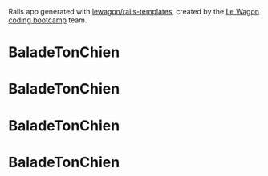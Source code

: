 Rails app generated with [lewagon/rails-templates](https://github.com/lewagon/rails-templates), created by the [Le Wagon coding bootcamp](https://www.lewagon.com) team.
# BaladeTonChien
# BaladeTonChien
# BaladeTonChien
# BaladeTonChien
